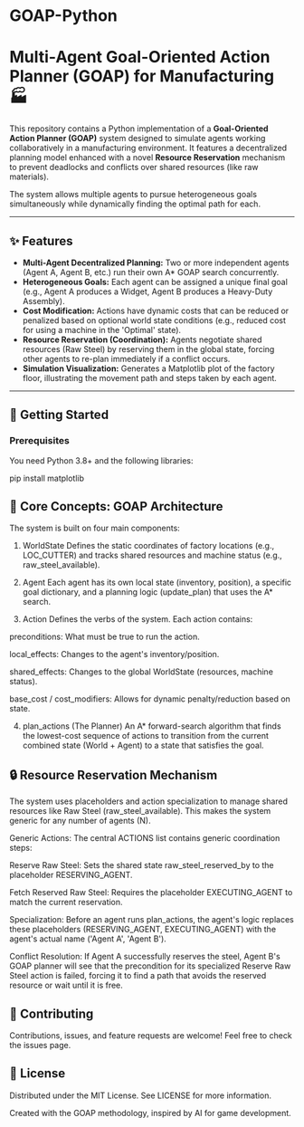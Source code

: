 # GOAP-Python
# Multi-Agent Goal-Oriented Action Planner (GOAP) for Manufacturing 🏭

This repository contains a Python implementation of a **Goal-Oriented Action Planner (GOAP)** system designed to simulate agents working collaboratively in a manufacturing environment. It features a decentralized planning model enhanced with a novel **Resource Reservation** mechanism to prevent deadlocks and conflicts over shared resources (like raw materials).

The system allows multiple agents to pursue heterogeneous goals simultaneously while dynamically finding the optimal path for each.

---

## ✨ Features

* **Multi-Agent Decentralized Planning:** Two or more independent agents (Agent A, Agent B, etc.) run their own A\* GOAP search concurrently.
* **Heterogeneous Goals:** Each agent can be assigned a unique final goal (e.g., Agent A produces a Widget, Agent B produces a Heavy-Duty Assembly).
* **Cost Modification:** Actions have dynamic costs that can be reduced or penalized based on optional world state conditions (e.g., reduced cost for using a machine in the 'Optimal' state).
* **Resource Reservation (Coordination):** Agents negotiate shared resources (Raw Steel) by reserving them in the global state, forcing other agents to re-plan immediately if a conflict occurs.
* **Simulation Visualization:** Generates a Matplotlib plot of the factory floor, illustrating the movement path and steps taken by each agent.

---

## 🚀 Getting Started

### Prerequisites

You need Python 3.8+ and the following libraries:

pip install matplotlib

## 🧠 Core Concepts: GOAP Architecture
The system is built on four main components:

1. WorldState
Defines the static coordinates of factory locations (e.g., LOC_CUTTER) and tracks shared resources and machine status (e.g., raw_steel_available).

2. Agent
Each agent has its own local state (inventory, position), a specific goal dictionary, and a planning logic (update_plan) that uses the A* search.

3. Action
Defines the verbs of the system. Each action contains:

preconditions: What must be true to run the action.

local_effects: Changes to the agent's inventory/position.

shared_effects: Changes to the global WorldState (resources, machine status).

base_cost / cost_modifiers: Allows for dynamic penalty/reduction based on state.

4. plan_actions (The Planner)
An A* forward-search algorithm that finds the lowest-cost sequence of actions to transition from the current combined state (World + Agent) to a state that satisfies the goal.

## 🔒 Resource Reservation Mechanism
The system uses placeholders and action specialization to manage shared resources like Raw Steel (raw_steel_available). This makes the system generic for any number of agents (N).

Generic Actions: The central ACTIONS list contains generic coordination steps:

Reserve Raw Steel: Sets the shared state raw_steel_reserved_by to the placeholder RESERVING_AGENT.

Fetch Reserved Raw Steel: Requires the placeholder EXECUTING_AGENT to match the current reservation.

Specialization: Before an agent runs plan_actions, the agent's logic replaces these placeholders (RESERVING_AGENT, EXECUTING_AGENT) with the agent's actual name ('Agent A', 'Agent B').

Conflict Resolution: If Agent A successfully reserves the steel, Agent B's GOAP planner will see that the precondition for its specialized Reserve Raw Steel action is failed, forcing it to find a path that avoids the reserved resource or wait until it is free.

## 🤝 Contributing
Contributions, issues, and feature requests are welcome! Feel free to check the issues page.

## 📜 License
Distributed under the MIT License. See LICENSE for more information.

Created with the GOAP methodology, inspired by AI for game development.
